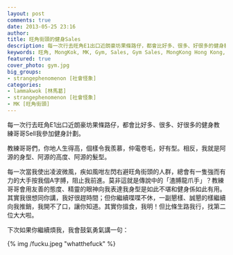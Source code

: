 ```yaml
---
layout: post
comments: true
date: 2013-05-25 23:16
author: 
title: 旺角街頭的健身Sales
description: 每一次行去旺角E1出口近朗豪坊果條路仔，都會比好多、很多、好很多的健身教練哥哥Sell我參加健身計劃。教練哥哥們，你地人生得高，個樣令我羨慕，仲電卷毛，好有型。相反，我就是阿源的身型、阿源的高度、阿源的髮型。
keywords: 旺角, MongKok, MK, Gym, Sales, Gym Sales, MongKong Hong Kong, 朗豪坊, MK MTR, 旺角地鐵站, Langham Place, 健身, 旺角街頭
featured: true
cover_photo: gym.jpg 
big_groups:
- strangephenomenon [社會怪象]  
categories:
- lammakwok [林馬葛]
- strangephenomenon [社會怪象]
- MK [旺角街頭] 
---
```


每一次行去旺角E1出口近朗豪坊果條路仔，都會比好多、很多、好很多的健身教練哥哥Sell我參加健身計劃。

教練哥哥們，你地人生得高，個樣令我羨慕，仲電卷毛，好有型。相反，我就是阿源的身型、阿源的高度、阿源的髮型。

<!-- more --> 

每一次當我使出凌波微風，疾如風咁左閃右避旺角街頭的人群，總會有一隻強而有力的大手按我個A字膊，阻止我前進。莫非這就是傳說中的「渣膊龍爪手」？教練哥哥會用友善的態度、精靈的眼神向我表達我身型是如此不堪和健身係如此有用。其實我很想同你講，我好很趕時間；但你繼續喋喋不休，一副懇樣、誠懇的樣繼續向我推銷，我開不了口，讓你知道。其實你搵食，我明！但比條生路我行，找第二位大大啦。

下次如果你繼續煩我，我會鼓氣勇氣講一句：

{% img /fucku.jpeg "whatthefuck" %}